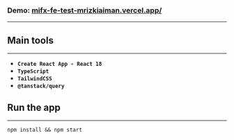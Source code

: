 ### Demo: **[mifx-fe-test-mrizkiaiman.vercel.app/](https://https://mifx-fe-test-mrizkiaiman.vercel.app/)**
---

## Main tools
---
- **`Create React App - React 18`**
- **`TypeScript`**
- **`TailwindCSS`**
- **`@tanstack/query`**

## Run the app
---
```
npm install && npm start
```




